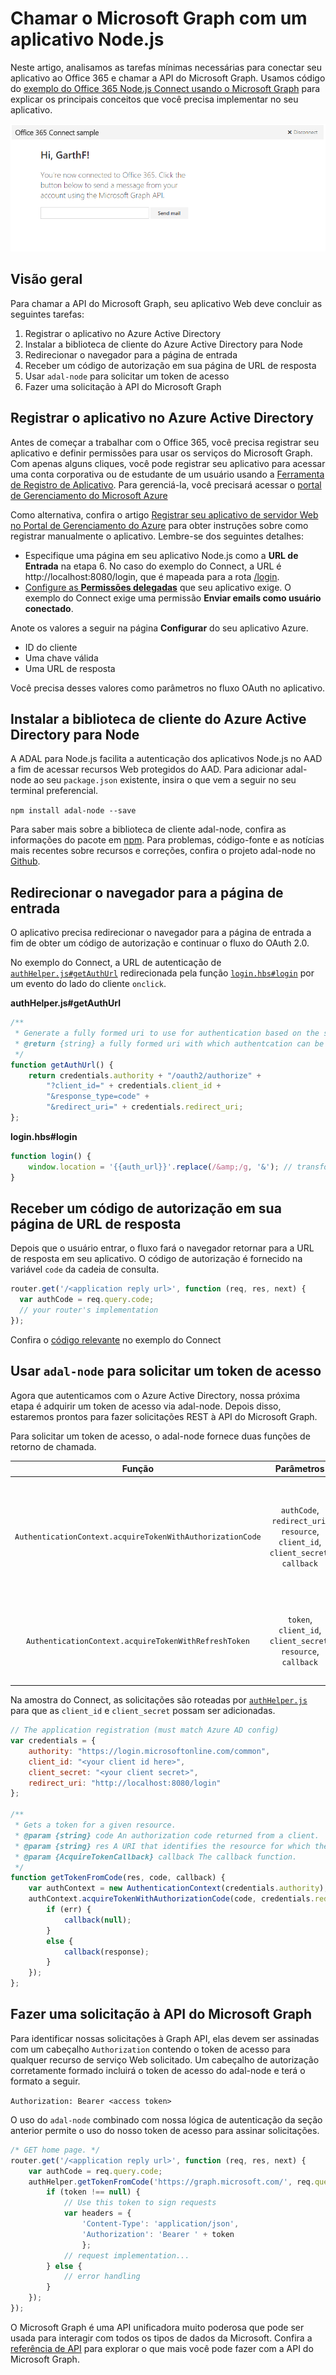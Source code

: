 # Chamar o Microsoft Graph com um aplicativo Node.js

Neste artigo, analisamos as tarefas mínimas necessárias para conectar seu aplicativo ao Office 365 e chamar a API do Microsoft Graph. Usamos código do [exemplo do Office 365 Node.js Connect usando o Microsoft Graph](https://github.com/microsoftgraph/nodejs-connect-rest-sample) para explicar os principais conceitos que você precisa implementar no seu aplicativo.

![Captura de tela do exemplo de conexão com o Office 365 para Node.js](./images/web-screenshot.png)

## Visão geral

Para chamar a API do Microsoft Graph, seu aplicativo Web deve concluir as seguintes tarefas:

1. Registrar o aplicativo no Azure Active Directory 
2. Instalar a biblioteca de cliente do Azure Active Directory para Node
3. Redirecionar o navegador para a página de entrada
4. Receber um código de autorização em sua página de URL de resposta
5. Usar `adal-node` para solicitar um token de acesso
6. Fazer uma solicitação à API do Microsoft Graph

<!--<a name="register"/>-->
## Registrar o aplicativo no Azure Active Directory

Antes de começar a trabalhar com o Office 365, você precisa registrar seu aplicativo e definir permissões para usar os serviços do Microsoft Graph. Com apenas alguns cliques, você pode registrar seu aplicativo para acessar uma conta corporativa ou de estudante de um usuário usando a [Ferramenta de Registro de Aplicativo](https://dev.office.com/app-registration). 
Para gerenciá-la, você precisará acessar o [portal de Gerenciamento do Microsoft Azure](https://manage.windowsazure.com)

Como alternativa, confira o artigo [Registrar seu aplicativo de servidor Web no Portal de Gerenciamento do Azure](https://msdn.microsoft.com/en-us/office/office365/HowTo/add-common-consent-manually#bk_RegisterServerApp) para obter instruções sobre como registrar manualmente o aplicativo. Lembre-se dos seguintes detalhes:

* Especifique uma página em seu aplicativo Node.js como a **URL de Entrada** na etapa 6. No caso do exemplo do Connect, a URL é http://localhost:8080/login, que é mapeada para a rota [/login](https://github.com/microsoftgraph/nodejs-connect-rest-sample/blob/master/routes/index.js#L33).
* [Configure as **Permissões delegadas**](https://github.com/microsoftgraph/nodejs-connect-rest-sample/wiki/Grant-permissions-to-the-Connect-application-in-Azure) que seu aplicativo exige. O exemplo do Connect exige uma permissão **Enviar emails como usuário conectado**.

Anote os valores a seguir na página **Configurar** do seu aplicativo Azure.

* ID do cliente
* Uma chave válida
* Uma URL de resposta

Você precisa desses valores como parâmetros no fluxo OAuth no aplicativo.

<!--<a name="adal">-->
## Instalar a biblioteca de cliente do Azure Active Directory para Node

A ADAL para Node.js facilita a autenticação dos aplicativos Node.js no AAD a fim de acessar recursos Web protegidos do AAD.
Para adicionar adal-node ao seu `package.json` existente, insira o que vem a seguir no seu terminal preferencial.

`npm install adal-node --save`

Para saber mais sobre a biblioteca de cliente adal-node, confira as informações do pacote em [npm](https://www.npmjs.com/package/adal-node). 
Para problemas, código-fonte e as notícias mais recentes sobre recursos e correções, confira o projeto adal-node no [Github](https://github.com/AzureAD/azure-activedirectory-library-for-nodejs).

<!--<a name="redirect"/>-->
## Redirecionar o navegador para a página de entrada

O aplicativo precisa redirecionar o navegador para a página de entrada a fim de obter um código de autorização e continuar o fluxo do OAuth 2.0.

No exemplo do Connect, a URL de autenticação de [`authHelper.js#getAuthUrl`](https://github.com/microsoftgraph/nodejs-connect-rest-sample/blob/master/authHelper.js#L17) redirecionada pela função [`login.hbs#login`](https://github.com/microsoftgraph/nodejs-connect-rest-sample/blob/master/views/login.hbs#L2) por um evento do lado do cliente `onclick`.

**authHelper.js#getAuthUrl**
```javascript
/**
 * Generate a fully formed uri to use for authentication based on the supplied resource argument
 * @return {string} a fully formed uri with which authentcation can be completed
 */
function getAuthUrl() {
    return credentials.authority + "/oauth2/authorize" +
        "?client_id=" + credentials.client_id +
        "&response_type=code" +
        "&redirect_uri=" + credentials.redirect_uri;
};
```

**login.hbs#login**
```javascript
function login() {
    window.location = '{{auth_url}}'.replace(/&amp;/g, '&'); // transform HTML special char from .hbs template rendering
}
```

<!--<a name="authcode"/>-->
## Receber um código de autorização em sua página de URL de resposta

Depois que o usuário entrar, o fluxo fará o navegador retornar para a URL de resposta em seu aplicativo. O código de autorização é fornecido na variável `code` da cadeia de consulta.

```javascript
router.get('/<application reply url>', function (req, res, next) {
  var authCode = req.query.code;
  // your router's implementation
});
```

Confira o [código relevante](https://github.com/microsoftgraph/nodejs-connect-rest-sample/blob/master/routes/index.js#L34) no exemplo do Connect

<!--<a name="accesstoken"/>-->
## Usar `adal-node` para solicitar um token de acesso

Agora que autenticamos com o Azure Active Directory, nossa próxima etapa é adquirir um token de acesso via adal-node. Depois disso, estaremos prontos para fazer solicitações REST à API do Microsoft Graph.

Para solicitar um token de acesso, o adal-node fornece duas funções de retorno de chamada.

|                          Função                         |                                      Parâmetros                                      | Descrição                                                                                             |
|:---------------------------------------------------------:|:--------------------------------------------------------------------------------:|---------------------------------------------------------------------------------------------------------|
| `AuthenticationContext.acquireTokenWithAuthorizationCode` | `authCode`, `redirect_uri`, `resource`, `client_id`, `client_secret`, `callback` | Fornece um token de acesso para um recurso especificado baseado no código de autorização retornado durante o logon |
| `AuthenticationContext.acquireTokenWithRefreshToken`      | `token`, `client_id`, `client_secret`, `resource`, `callback`                    | Fornece um token de acesso para um recurso especificado baseado em um token de atualização                             |

Na amostra do Connect, as solicitações são roteadas por [`authHelper.js`](https://github.com/microsoftgraph/nodejs-connect-rest-sample/blob/master/authHelper.js) para que as `client_id` e `client_secret` possam ser adicionadas.

```javascript
// The application registration (must match Azure AD config)
var credentials = {
    authority: "https://login.microsoftonline.com/common",
    client_id: "<your client id here>",
    client_secret: "<your client secret>",
    redirect_uri: "http://localhost:8080/login"
};

/**
 * Gets a token for a given resource.
 * @param {string} code An authorization code returned from a client.
 * @param {string} res A URI that identifies the resource for which the token is valid.
 * @param {AcquireTokenCallback} callback The callback function.
 */
function getTokenFromCode(res, code, callback) {
    var authContext = new AuthenticationContext(credentials.authority);
    authContext.acquireTokenWithAuthorizationCode(code, credentials.redirect_uri, res, credentials.client_id, credentials.client_secret, function (err, response) {
        if (err) {
            callback(null);
        }
        else {
            callback(response);
        }
    });
};
```

<!--<a name="request"/>-->
## Fazer uma solicitação à API do Microsoft Graph

Para identificar nossas solicitações à Graph API, elas devem ser assinadas com um cabeçalho `Authorization` contendo o token de acesso para qualquer recurso de serviço Web solicitado. Um cabeçalho de autorização corretamente formado incluirá o token de acesso do adal-node e terá o formato a seguir.

`Authorization: Bearer <access token>`

O uso do `adal-node` combinado com nossa lógica de autenticação da seção anterior permite o uso do nosso token de acesso para assinar solicitações.

```javascript
/* GET home page. */
router.get('/<application reply url>', function (req, res, next) {
    var authCode = req.query.code;
    authHelper.getTokenFromCode('https://graph.microsoft.com/', req.query.code, function (token) {
        if (token !== null) {
            // Use this token to sign requests
            var headers = {
                'Content-Type': 'application/json',
                'Authorization': 'Bearer ' + token
                };
            // request implementation...
        } else {
            // error handling
        }
    });
});
```

O Microsoft Graph é uma API unificadora muito poderosa que pode ser usada para interagir com todos os tipos de dados da Microsoft. Confira a [referência de API](http://graph.microsoft.io/docs/api-reference/v1.0) para explorar o que mais você pode fazer com a API do Microsoft Graph.

<!--## Additional resources

- [Office 365 Node.js Connect sample using Microsoft Graph](https://github.com/OfficeDev/O365-Nodejs-Unified-API-Connect)-->

